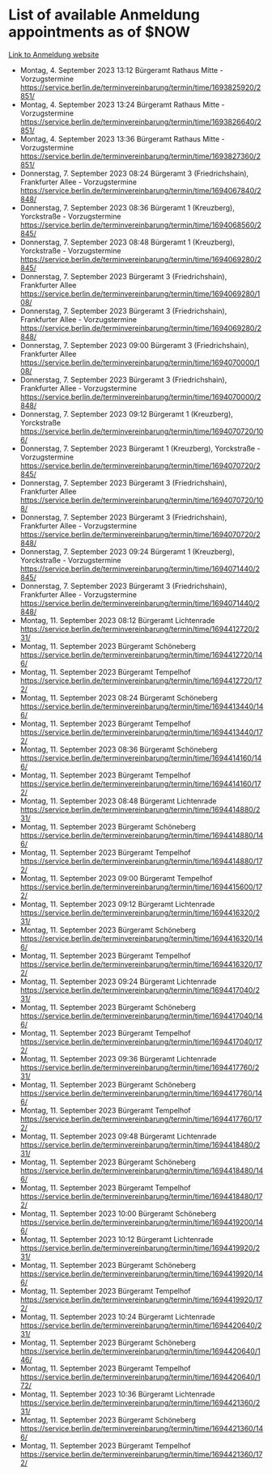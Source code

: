 # List of available Anmeldung appointments as of $NOW
[Link to Anmeldung website](https://service.berlin.de/terminvereinbarung/termin/tag.php?termin=1&anliegen[]=120686&dienstleisterlist=122210,122217,327316,122219,327312,122227,327314,122231,327346,122243,327348,122254,122252,329742,122260,329745,122262,329748,122271,327278,122273,327274,122277,327276,330436,122280,327294,122282,327290,122284,327292,122291,327270,122285,327266,122286,327264,122296,327268,150230,329760,122297,327286,122294,327284,122312,329763,122314,329775,122304,327330,122311,327334,122309,327332,317869,122281,327352,122279,329772,122283,122276,327324,122274,327326,122267,329766,122246,327318,122251,327320,122257,327322,122208,327298,122226,327300&herkunft=http%3A%2F%2Fservice.berlin.de%2Fdienstleistung%2F120686%2F)
- Montag, 4. September 2023 13:12 Bürgeramt Rathaus Mitte - Vorzugstermine https://service.berlin.de/terminvereinbarung/termin/time/1693825920/2851/
- Montag, 4. September 2023 13:24 Bürgeramt Rathaus Mitte - Vorzugstermine https://service.berlin.de/terminvereinbarung/termin/time/1693826640/2851/
- Montag, 4. September 2023 13:36 Bürgeramt Rathaus Mitte - Vorzugstermine https://service.berlin.de/terminvereinbarung/termin/time/1693827360/2851/
- Donnerstag, 7. September 2023 08:24 Bürgeramt 3 (Friedrichshain), Frankfurter Allee - Vorzugstermine https://service.berlin.de/terminvereinbarung/termin/time/1694067840/2848/
- Donnerstag, 7. September 2023 08:36 Bürgeramt 1 (Kreuzberg), Yorckstraße - Vorzugstermine https://service.berlin.de/terminvereinbarung/termin/time/1694068560/2845/
- Donnerstag, 7. September 2023 08:48 Bürgeramt 1 (Kreuzberg), Yorckstraße - Vorzugstermine https://service.berlin.de/terminvereinbarung/termin/time/1694069280/2845/
- Donnerstag, 7. September 2023  Bürgeramt 3 (Friedrichshain), Frankfurter Allee https://service.berlin.de/terminvereinbarung/termin/time/1694069280/108/
- Donnerstag, 7. September 2023  Bürgeramt 3 (Friedrichshain), Frankfurter Allee - Vorzugstermine https://service.berlin.de/terminvereinbarung/termin/time/1694069280/2848/
- Donnerstag, 7. September 2023 09:00 Bürgeramt 3 (Friedrichshain), Frankfurter Allee https://service.berlin.de/terminvereinbarung/termin/time/1694070000/108/
- Donnerstag, 7. September 2023  Bürgeramt 3 (Friedrichshain), Frankfurter Allee - Vorzugstermine https://service.berlin.de/terminvereinbarung/termin/time/1694070000/2848/
- Donnerstag, 7. September 2023 09:12 Bürgeramt 1 (Kreuzberg), Yorckstraße https://service.berlin.de/terminvereinbarung/termin/time/1694070720/106/
- Donnerstag, 7. September 2023  Bürgeramt 1 (Kreuzberg), Yorckstraße - Vorzugstermine https://service.berlin.de/terminvereinbarung/termin/time/1694070720/2845/
- Donnerstag, 7. September 2023  Bürgeramt 3 (Friedrichshain), Frankfurter Allee https://service.berlin.de/terminvereinbarung/termin/time/1694070720/108/
- Donnerstag, 7. September 2023  Bürgeramt 3 (Friedrichshain), Frankfurter Allee - Vorzugstermine https://service.berlin.de/terminvereinbarung/termin/time/1694070720/2848/
- Donnerstag, 7. September 2023 09:24 Bürgeramt 1 (Kreuzberg), Yorckstraße - Vorzugstermine https://service.berlin.de/terminvereinbarung/termin/time/1694071440/2845/
- Donnerstag, 7. September 2023  Bürgeramt 3 (Friedrichshain), Frankfurter Allee - Vorzugstermine https://service.berlin.de/terminvereinbarung/termin/time/1694071440/2848/
- Montag, 11. September 2023 08:12 Bürgeramt Lichtenrade https://service.berlin.de/terminvereinbarung/termin/time/1694412720/231/
- Montag, 11. September 2023  Bürgeramt Schöneberg https://service.berlin.de/terminvereinbarung/termin/time/1694412720/146/
- Montag, 11. September 2023  Bürgeramt Tempelhof https://service.berlin.de/terminvereinbarung/termin/time/1694412720/172/
- Montag, 11. September 2023 08:24 Bürgeramt Schöneberg https://service.berlin.de/terminvereinbarung/termin/time/1694413440/146/
- Montag, 11. September 2023  Bürgeramt Tempelhof https://service.berlin.de/terminvereinbarung/termin/time/1694413440/172/
- Montag, 11. September 2023 08:36 Bürgeramt Schöneberg https://service.berlin.de/terminvereinbarung/termin/time/1694414160/146/
- Montag, 11. September 2023  Bürgeramt Tempelhof https://service.berlin.de/terminvereinbarung/termin/time/1694414160/172/
- Montag, 11. September 2023 08:48 Bürgeramt Lichtenrade https://service.berlin.de/terminvereinbarung/termin/time/1694414880/231/
- Montag, 11. September 2023  Bürgeramt Schöneberg https://service.berlin.de/terminvereinbarung/termin/time/1694414880/146/
- Montag, 11. September 2023  Bürgeramt Tempelhof https://service.berlin.de/terminvereinbarung/termin/time/1694414880/172/
- Montag, 11. September 2023 09:00 Bürgeramt Tempelhof https://service.berlin.de/terminvereinbarung/termin/time/1694415600/172/
- Montag, 11. September 2023 09:12 Bürgeramt Lichtenrade https://service.berlin.de/terminvereinbarung/termin/time/1694416320/231/
- Montag, 11. September 2023  Bürgeramt Schöneberg https://service.berlin.de/terminvereinbarung/termin/time/1694416320/146/
- Montag, 11. September 2023  Bürgeramt Tempelhof https://service.berlin.de/terminvereinbarung/termin/time/1694416320/172/
- Montag, 11. September 2023 09:24 Bürgeramt Lichtenrade https://service.berlin.de/terminvereinbarung/termin/time/1694417040/231/
- Montag, 11. September 2023  Bürgeramt Schöneberg https://service.berlin.de/terminvereinbarung/termin/time/1694417040/146/
- Montag, 11. September 2023  Bürgeramt Tempelhof https://service.berlin.de/terminvereinbarung/termin/time/1694417040/172/
- Montag, 11. September 2023 09:36 Bürgeramt Lichtenrade https://service.berlin.de/terminvereinbarung/termin/time/1694417760/231/
- Montag, 11. September 2023  Bürgeramt Schöneberg https://service.berlin.de/terminvereinbarung/termin/time/1694417760/146/
- Montag, 11. September 2023  Bürgeramt Tempelhof https://service.berlin.de/terminvereinbarung/termin/time/1694417760/172/
- Montag, 11. September 2023 09:48 Bürgeramt Lichtenrade https://service.berlin.de/terminvereinbarung/termin/time/1694418480/231/
- Montag, 11. September 2023  Bürgeramt Schöneberg https://service.berlin.de/terminvereinbarung/termin/time/1694418480/146/
- Montag, 11. September 2023  Bürgeramt Tempelhof https://service.berlin.de/terminvereinbarung/termin/time/1694418480/172/
- Montag, 11. September 2023 10:00 Bürgeramt Schöneberg https://service.berlin.de/terminvereinbarung/termin/time/1694419200/146/
- Montag, 11. September 2023 10:12 Bürgeramt Lichtenrade https://service.berlin.de/terminvereinbarung/termin/time/1694419920/231/
- Montag, 11. September 2023  Bürgeramt Schöneberg https://service.berlin.de/terminvereinbarung/termin/time/1694419920/146/
- Montag, 11. September 2023  Bürgeramt Tempelhof https://service.berlin.de/terminvereinbarung/termin/time/1694419920/172/
- Montag, 11. September 2023 10:24 Bürgeramt Lichtenrade https://service.berlin.de/terminvereinbarung/termin/time/1694420640/231/
- Montag, 11. September 2023  Bürgeramt Schöneberg https://service.berlin.de/terminvereinbarung/termin/time/1694420640/146/
- Montag, 11. September 2023  Bürgeramt Tempelhof https://service.berlin.de/terminvereinbarung/termin/time/1694420640/172/
- Montag, 11. September 2023 10:36 Bürgeramt Lichtenrade https://service.berlin.de/terminvereinbarung/termin/time/1694421360/231/
- Montag, 11. September 2023  Bürgeramt Schöneberg https://service.berlin.de/terminvereinbarung/termin/time/1694421360/146/
- Montag, 11. September 2023  Bürgeramt Tempelhof https://service.berlin.de/terminvereinbarung/termin/time/1694421360/172/
